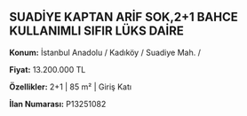 ## SUADİYE KAPTAN ARİF SOK,2+1 BAHCE KULLANIMLI SIFIR LÜKS DAİRE

**Konum:** İstanbul Anadolu / Kadıköy / Suadiye Mah. /

**Fiyat:** 13.200.000 TL

**Özellikler:** 2+1 | 85 m² | Giriş Katı

**İlan Numarası:** P13251082
